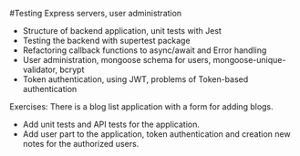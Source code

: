 #Testing Express servers, user administration

- Structure of backend application, unit tests with Jest
- Testing the backend with supertest package
- Refactoring callback functions to async/await and Error handling 
- User administration, mongoose schema for users, mongoose-unique-validator, bcrypt
- Token authentication, using JWT, problems of Token-based authentication

Exercises: 
There is a blog list application with a form for adding blogs. 
- Add unit tests and API tests for the application. 
- Add user part to the application, token authentication and creation new notes for the authorized users.
